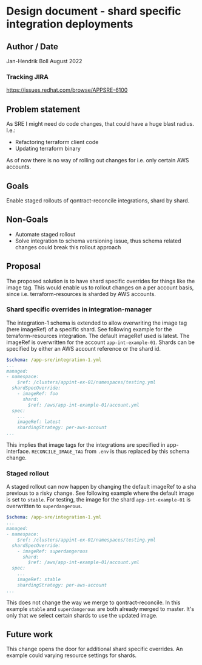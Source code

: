 # Design document - shard specific integration deployments

## Author / Date

Jan-Hendrik Boll
August 2022

### Tracking JIRA

https://issues.redhat.com/browse/APPSRE-6100

## Problem statement

As SRE I might need do code changes, that could have a huge blast radius. I.e.:

 * Refactoring terraform client code
 * Updating terraform binary

As of now there is no way of rolling out changes for i.e. only certain AWS accounts.

## Goals

Enable staged rollouts of qontract-reconcile integrations, shard by shard. 

## Non-Goals

* Automate staged rollout
* Solve integration to schema versioning issue, thus schema related changes could break this rollout approach

## Proposal

The proposed solution is to have shard specific overrides for things like the image tag. This would enable us to rollout changes on a per account basis, since i.e. terraform-resources is sharded by AWS accounts.

### Shard specific overrides in integration-manager

The integration-1 schema is extended to allow overwriting the image tag (here imageRef) of a specific shard. See following example for the terraform-resources integration. The default imageRef used is latest. The imageRef is overwritten for the account `app-int-example-01`. Shards can be specified by either an AWS account reference or the shard id.


```YAML
$schema: /app-sre/integration-1.yml
...
managed:
- namespace:
    $ref: /clusters/appint-ex-01/namespaces/testing.yml
  shardSpecOverride:
    - imageRef: foo
      shard:
        $ref: /aws/app-int-example-01/account.yml
  spec:
    ...
    imageRef: latest
    shardingStrategy: per-aws-account
...
```

This implies that image tags for the integrations are specified in app-interface. `RECONCILE_IMAGE_TAG` from `.env` is thus replaced by this schema change. 

### Staged rollout

A staged rollout can now happen by changing the default imageRef to a sha previous to a risky change. See following example where the default image is set to `stable`. For testing, the image for the shard  `app-int-example-01` is overwritten to `superdangerous`.

```YAML
$schema: /app-sre/integration-1.yml
...
managed:
- namespace:
    $ref: /clusters/appint-ex-01/namespaces/testing.yml
  shardSpecOverride:
    - imageRef: superdangerous
      shard:
        $ref: /aws/app-int-example-01/account.yml
  spec:
    ...
    imageRef: stable
    shardingStrategy: per-aws-account
...
```

This does not change the way we merge to qontract-reconcile. In this example `stable` and `superdangerous` are both already merged to master. It's only that we select certain shards to use the updated image. 

## Future work

This change opens the door for additional shard specific overrides. An example could varying resource settings for shards. 
